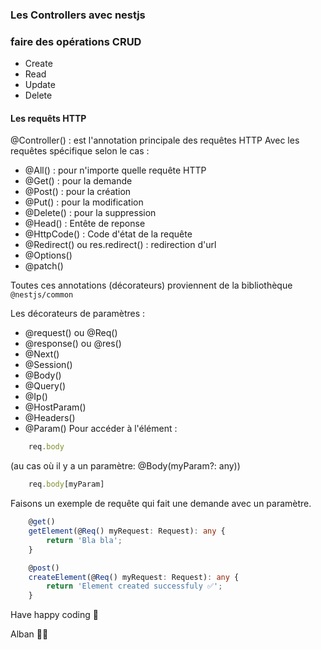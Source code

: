 ### Les Controllers avec nestjs

### faire des opérations CRUD
- Create
- Read
- Update
- Delete

#### Les requêts HTTP
@Controller() : est l'annotation principale des requêtes HTTP
Avec les requêtes spécifique selon le cas :
- @All() : pour n'importe quelle requête HTTP
- @Get() : pour la demande
- @Post() : pour la création
- @Put() : pour la modification
- @Delete() : pour la suppression
- @Head() : Entête de reponse
- @HttpCode() : Code d'état de la requête
- @Redirect() ou res.redirect() : redirection d'url
- @Options()
- @patch()


Toutes ces annotations (décorateurs) proviennent de la bibliothèque ```@nestjs/common```

Les décorateurs de paramètres :
- @request() ou @Req()
- @response() ou @res()
- @Next()
- @Session()
- @Body()
- @Query()
- @Ip()
- @HostParam()
- @Headers()
- @Param()
Pour accéder à l'élément : 
```ts
    req.body
``` 
(au cas où il y a un paramètre: @Body(myParam?: any))
```ts
    req.body[myParam]
```
Faisons un exemple de requête qui fait une demande avec un paramètre.

```ts
    @get()
    getElement(@Req() myRequest: Request): any {
        return 'Bla bla';
    }

    @post()
    createElement(@Req() myRequest: Request): any {
        return 'Element created successfuly ✅';
    }
```


Have happy coding 🚀 <br>

Alban 🐱‍👤